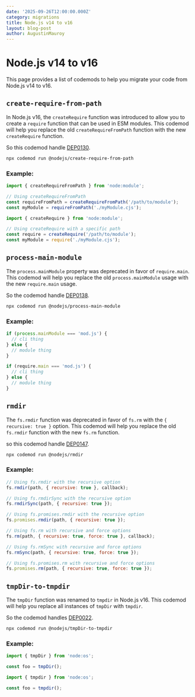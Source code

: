 ```yaml
---
date: '2025-09-26T12:00:00.000Z'
category: migrations
title: Node.js v14 to v16
layout: blog-post
author: AugustinMauroy
---
```


# Node.js v14 to v16

This page provides a list of codemods to help you migrate your code from Node.js v14 to v16.

## `create-require-from-path`

In Node.js v16, the `createRequire` function was introduced to allow you to create a `require` function that can be used in ESM modules. This codemod will help you replace the old `createRequireFromPath` function with the new `createRequire` function.

So this codemod handle [DEP0130](https://nodejs.org/api/deprecations.html#DEP0130).

```bash
npx codemod run @nodejs/create-require-from-path
```

### Example:

```js displayName="Before"
import { createRequireFromPath } from 'node:module';

// Using createRequireFromPath
const requireFromPath = createRequireFromPath('/path/to/module');
const myModule = requireFromPath('./myModule.cjs');
```

```js displayName="After"
import { createRequire } from 'node:module';

// Using createRequire with a specific path
const require = createRequire('/path/to/module');
const myModule = require('./myModule.cjs');
```

## `process-main-module`

The `process.mainModule` property was deprecated in favor of `require.main`. This codemod will help you replace the old `process.mainModule` usage with the new `require.main` usage.

So the codemod handle [DEP0138](https://nodejs.org/api/deprecations.html#DEP0138).

```bash
npx codemod run @nodejs/process-main-module
```

### Example:

```js displayName="Before"
if (process.mainModule === 'mod.js') {
  // cli thing
} else {
  // module thing
}
```

```js displayName="After"
if (require.main === 'mod.js') {
  // cli thing
} else {
  // module thing
}
```

## `rmdir`

The `fs.rmdir` function was deprecated in favor of `fs.rm` with the `{ recursive: true }` option. This codemod will help you replace the old `fs.rmdir` function with the new `fs.rm` function.

so this codemod handle [DEP0147](https://nodejs.org/api/deprecations.html#DEP0147).

```bash
npx codemod run @nodejs/rmdir
```

### Example:

```js displayName="Before"
// Using fs.rmdir with the recursive option
fs.rmdir(path, { recursive: true }, callback);

// Using fs.rmdirSync with the recursive option
fs.rmdirSync(path, { recursive: true });

// Using fs.promises.rmdir with the recursive option
fs.promises.rmdir(path, { recursive: true });
```

```js displayName="After"
// Using fs.rm with recursive and force options
fs.rm(path, { recursive: true, force: true }, callback);

// Using fs.rmSync with recursive and force options
fs.rmSync(path, { recursive: true, force: true });

// Using fs.promises.rm with recursive and force options
fs.promises.rm(path, { recursive: true, force: true });
```

## `tmpDir-to-tmpdir`

The `tmpDir` function was renamed to `tmpdir` in Node.js v16. This codemod will help you replace all instances of `tmpDir` with `tmpdir`.

So the codemod handles [DEP0022](https://nodejs.org/docs/latest/api/deprecations.html#dep0022-ostmpdir).

```bash
npx codemod run @nodejs/tmpDir-to-tmpdir
```

### Example:

```js displayName="Before"
import { tmpDir } from 'node:os';

const foo = tmpDir();
```

```js displayName="After"
import { tmpdir } from 'node:os';

const foo = tmpdir();
```
